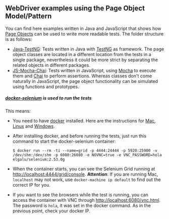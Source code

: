 ## WebDriver examples using the Page Object Model/Pattern

You can find here examples written in Java and JavaScript that shows how [Page Objects](http://martinfowler.com/bliki/PageObject.html) can be used to write more readable tests. The folder structure is as follows:
* [Java-TestNG](https://github.com/diemol/frontend_testing/tree/master/page-objects/java-testng): Tests written in Java with [TestNG](http://testng.org/doc/index.html) as framework. The page object classes are located in a different location from the tests in a single package, nevertheless it could be more strict by separating the related objects in different packages.
* [JS-Mocha-Chai](https://github.com/diemol/frontend_testing/tree/master/page-objects/js-mocha-chai): Tests written in JavaScript, using [Mocha](http://mochajs.org/) to execute them and [Chai](http://chaijs.com/) to perform assertions. Whereas classes don't come naturally in JavaScript, the page object functionality can be simulated using functions and prototypes.

##### [docker-selenium](https://github.com/elgalu/docker-selenium) is used to run the tests
This means:
* You need to have [docker](https://www.docker.com/) installed. Here are the instructions for [Mac](https://docs.docker.com/mac/), [Linux](https://docs.docker.com/linux/) and [Windows](https://docs.docker.com/windows/).
* After installing docker, and before running the tests, just run this command to start the docker-selenium container:

  ```
  $ docker run --rm -ti --name=grid -p 4444:24444 -p 5920:25900 -v /dev/shm:/dev/shm -p 6080:26080 -e NOVNC=true -e VNC_PASSWORD=hola elgalu/selenium:2.53.0g
  ```
* When the container starts, you can see the Selenium Grid running at [http://localhost:4444/grid/console](http://localhost:4444/grid/console). **Attention**: If you are running Mac, `localhost` may not work, use `docker-machine ip default` to find out the correct IP for you.

* If you want to see the browsers while the test is running, you can access the container with VNC through [http://localhost:6080/vnc.html](http://localhost:6080/vnc.html). The password is `hola`, it was set in the docker command. As in the previous point, check your docker IP.

